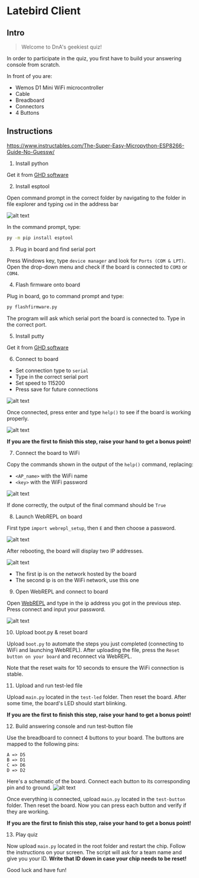 # Latebird Client

## Intro

> Welcome to DnA's geekiest quiz! 

In order to participate in the quiz, you first have to build your answering console from scratch.

In front of you are:
- Wemos D1 Mini WiFi microcontroller
- Cable
- Breadboard
- Connectors
- 4 Buttons

## Instructions

https://www.instructables.com/The-Super-Easy-Micropython-ESP8266-Guide-No-Guessw/

1. Install python

Get it from [GHD software](https://mckinsey.service-now.com/ghd?id=mck_app_cat_item&sys_id=f13b9e1fdb55bf00c6722dcb0b96193b&class=pc_software_cat_item&utm_source=ghd_website&utm_medium=web&utm_content=search_results)

2. Install esptool

Open command prompt in the correct folder by navigating to the folder in file explorer and typing `cmd` in the address bar

![alt text](./images/searchbar.png)

In the command prompt, type:

```cmd
py -m pip install esptool
```

3. Plug in board and find serial port

Press Windows key, type `device manager` and look for `Ports (COM & LPT)`.
Open the drop-down menu and check if the board is connected to `COM3` or `COM4`.

4. Flash firmware onto board

Plug in board, go to command prompt and type:
```cmd
py flashfirmware.py
```

The program will ask which serial port the board is connected to. Type in the correct port.

5. Install putty

Get it from [GHD software](https://mckinsey.service-now.com/ghd?id=mck_app_cat_item&sys_id=5d6f99dddbf80f80b332f3561d961947&class=pc_software_cat_item&utm_source=ghd_website&utm_medium=web&utm_content=search_results)

6. Connect to board

- Set connection type to `serial`
- Type in the correct serial port 
- Set speed to 115200
- Press save for future connections

![alt text](./images/putty.png)

Once connected, press enter and type `help()` to see if the board is working properly.

![alt text](./images/help.png)

**If you are the first to finish this step, raise your hand to get a bonus point!**

7. Connect the board to WiFi

Copy the commands shown in the output of the `help()` command, replacing:
- `<AP_name>` with the WiFi name
- `<key>` with the WiFi password

![alt text](./images/wifi.png)

If done correctly, the output of the final command should be `True`

8. Launch WebREPL on board

First type `import webrepl_setup`, then `E` and then choose a password.

![alt text](./images/webreplsetup.png)

After rebooting, the board will display two IP addresses.

![alt text](./images/webreplip.png)

- The first ip is on the network hosted by the board
- The second ip is on the WiFi network, use this one

9. Open WebREPL and connect to board

Open [WebREPL](./webrepl-master/webrepl.html) and type in the ip address you got in the previous step.
Press connect and input your password.

![alt text](./images/webrepl.png)

10. Upload boot.py & reset board

Upload `boot.py` to automate the steps you just completed (connecting to WiFi and launching WebREPL).
After uploading the file, press the `Reset button on your board` and reconnect via WebREPL.

Note that the reset waits for 10 seconds to ensure the WiFi connection is stable.

11.  Upload and run test-led file

Upload `main.py` located in the `test-led` folder. Then reset the board.
After some time, the board's LED should start blinking.

**If you are the first to finish this step, raise your hand to get a bonus point!**

12. Build answering console and run test-button file

Use the breadboard to connect 4 buttons to your board. The buttons are mapped to the following pins:
```
A => D5
B => D1
C => D6
D => D2
```

Here's a schematic of the board. Connect each button to its corresponding pin and to ground.
![alt text](./images/pins.jpeg)

Once everything is connected, upload `main.py` located in the `test-button` folder. Then reset the board. Now you can press each button and verify if they are working.

**If you are the first to finish this step, raise your hand to get a bonus point!**

13.  Play quiz

Now upload `main.py` located in the root folder and restart the chip. Follow the instructions on your screen. The script will ask for a team name and give you your ID. **Write that ID down in case your chip needs to be reset!**

Good luck and have fun!